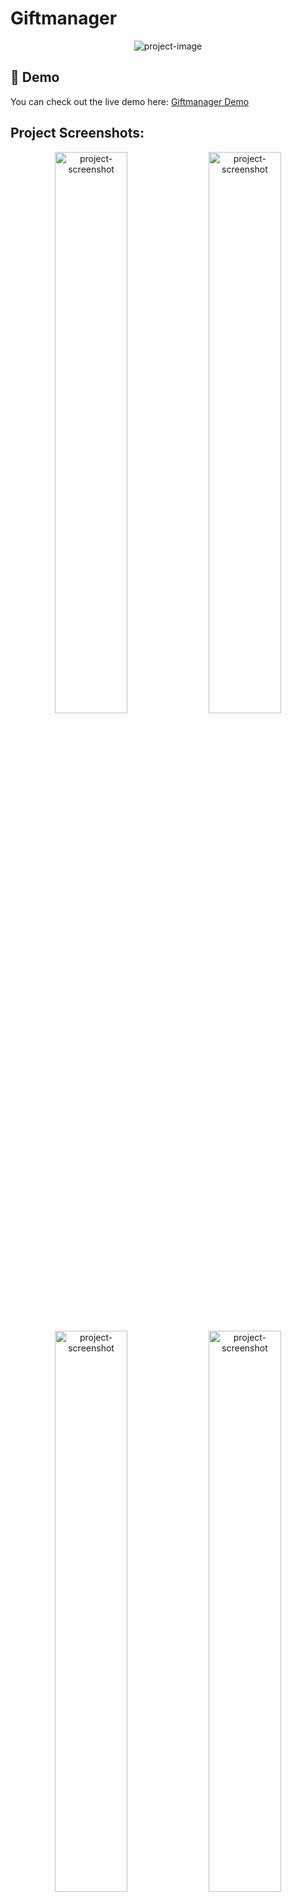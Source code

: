 # Giftmanager

<p align="center">
  <img src="https://r2.icbest.ca/giftmanagertop.png" alt="project-image">
</p>

## 🚀 Demo

You can check out the live demo here: [Giftmanager Demo](https://giftmanagerdemo.pages.dev/)

## Project Screenshots:

<p align="center">
  <img src="https://r2.icbest.ca/firefox_U5WWHHElTf.png" alt="project-screenshot" width="48%">
  <img src="https://r2.icbest.ca/firefox_JiKT8FWU86.png" alt="project-screenshot" width="48%">
</p>
<p align="center">
  <img src="https://r2.icbest.ca/firefox_QH6LjO2Nvs.png" alt="project-screenshot" width="48%">
  <img src="https://r2.icbest.ca/firefox_H5fG4nF7uL.png" alt="project-screenshot" width="48%">
</p>
<p align="center">
  <img src="https://r2.icbest.ca/firefox_b0H0gE2DrY.png" alt="project-screenshot" width="48%">
  <img src="https://r2.icbest.ca/firefox_ptKiDfrz6J.png" alt="project-screenshot" width="48%">
</p>

## Installation

To set up the project, follow the instructions on the [Getting Started Page](https://gift.icbest.ca/getting-started/installation).

## Features

### Gift Ideas Management
- Add and edit gift ideas for yourself and others.
- Organize with **descriptions, links,** and prices.
- Sort ideas however you like.
- Mark gifts as bought to **avoid duplicates.**
- Keep track of everything you’ve given.
- Built to keep **surprises secret**!

### Nice Features
- Secret Santa made simple.
- Emails notifications.
- Dark mode included.
- Manage multiple families separately.

### Global Management
- Easy-to-use **admin dashboard**.
- Built-in user management.
- Secure login with OIDC.
